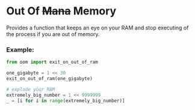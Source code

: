 # Out Of ~~Mana~~ Memory

Provides a function that keeps an eye on your RAM and stop executing of the process if you are out of memory.

### Example:
```python
from oom import exit_on_out_of_ram

one_gigabyte = 1 << 30
exit_on_out_of_ram(one_gigabyte)

# explode your RAM
extremely_big_number = 1 << 9999999
_ = [i for i in range(extremely_big_number)]
```